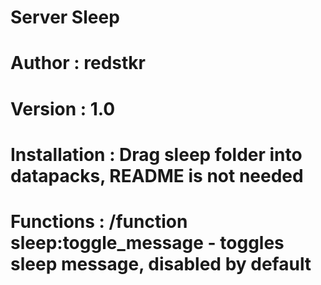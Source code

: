 # Server Sleep
# Author : redstkr
# Version : 1.0
# Installation : Drag sleep folder into datapacks, README is not needed
# Functions : /function sleep:toggle_message - toggles sleep message, disabled by default
